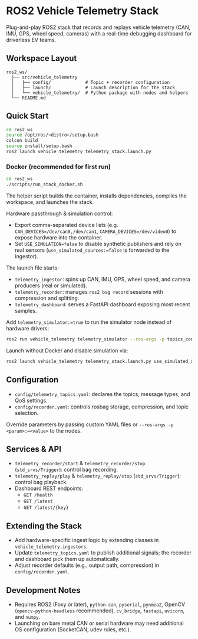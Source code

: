 # ROS2 Vehicle Telemetry Stack

Plug-and-play ROS2 stack that records and replays vehicle telemetry (CAN, IMU, GPS, wheel speed, cameras) with a real-time debugging dashboard for driverless EV teams.

## Workspace Layout

```
ros2_ws/
  ├── src/vehicle_telemetry
  │   ├── config/             # Topic + recorder configuration
  │   ├── launch/             # Launch description for the stack
  │   └── vehicle_telemetry/  # Python package with nodes and helpers
  └── README.md
```

## Quick Start

```bash
cd ros2_ws
source /opt/ros/<distro>/setup.bash
colcon build
source install/setup.bash
ros2 launch vehicle_telemetry telemetry_stack.launch.py
```

### Docker (recommended for first run)

```bash
cd ros2_ws
./scripts/run_stack_docker.sh
```

The helper script builds the container, installs dependencies, compiles the workspace, and launches the stack.

Hardware passthrough & simulation control:

- Export comma-separated device lists (e.g. `CAN_DEVICES=/dev/can0,/dev/can1`, `CAMERA_DEVICES=/dev/video0`) to expose hardware into the container.
- Set `USE_SIMULATION=false` to disable synthetic publishers and rely on real sensors (`use_simulated_sources:=false` is forwarded to the ingestor).

The launch file starts:

- `telemetry_ingestor`: spins up CAN, IMU, GPS, wheel speed, and camera producers (real or simulated).
- `telemetry_recorder`: manages `ros2 bag record` sessions with compression and splitting.
- `telemetry_dashboard`: serves a FastAPI dashboard exposing most recent samples.

Add `telemetry_simulator:=true` to run the simulator node instead of hardware drivers:

```bash
ros2 run vehicle_telemetry telemetry_simulator --ros-args -p topics_config_path:=<path-to-telemetry_topics.yaml>
```

Launch without Docker and disable simulation via:

```bash
ros2 launch vehicle_telemetry telemetry_stack.launch.py use_simulated_sources:=false
```

## Configuration

- `config/telemetry_topics.yaml`: declares the topics, message types, and QoS settings.
- `config/recorder.yaml`: controls rosbag storage, compression, and topic selection.

Override parameters by passing custom YAML files or `--ros-args -p <param>:=<value>` to the nodes.

## Services & API

- `telemetry_recorder/start` & `telemetry_recorder/stop` (`std_srvs/Trigger`): control bag recording.
- `telemetry_replay/play` & `telemetry_replay/stop` (`std_srvs/Trigger`): control bag playback.
- Dashboard REST endpoints:
  - `GET /health`
  - `GET /latest`
  - `GET /latest/{key}`

## Extending the Stack

- Add hardware-specific ingest logic by extending classes in `vehicle_telemetry.ingestors`.
- Update `telemetry_topics.yaml` to publish additional signals; the recorder and dashboard pick them up automatically.
- Adjust recorder defaults (e.g., output path, compression) in `config/recorder.yaml`.

## Development Notes

- Requires ROS2 (Foxy or later), `python-can`, `pyserial`, `pynmea2`, OpenCV (`opencv-python-headless` recommended), `cv_bridge`, `fastapi`, `uvicorn`, and `numpy`.
- Launching on bare metal CAN or serial hardware may need additional OS configuration (SocketCAN, udev rules, etc.).
